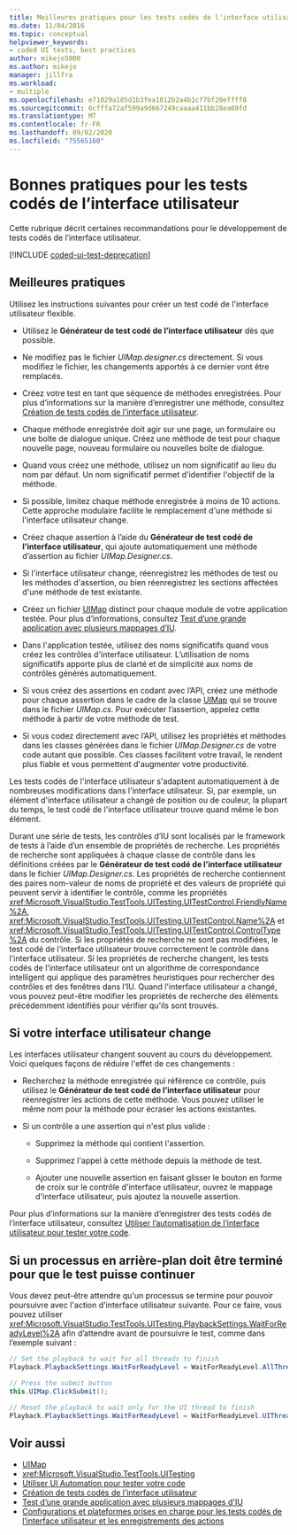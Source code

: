 ```yaml
---
title: Meilleures pratiques pour les tests codés de l'interface utilisateur
ms.date: 11/04/2016
ms.topic: conceptual
helpviewer_keywords:
- coded UI tests, best practices
author: mikejo5000
ms.author: mikejo
manager: jillfra
ms.workload:
- multiple
ms.openlocfilehash: e71029a185d1b3fea1812b2a4b1cf7bf20effff8
ms.sourcegitcommit: 6cfffa72af599a9d667249caaaa411bb28ea69fd
ms.translationtype: MT
ms.contentlocale: fr-FR
ms.lasthandoff: 09/02/2020
ms.locfileid: "75565160"
---
```

# <a name="best-practices-for-coded-ui-tests"></a>Bonnes pratiques pour les tests codés de l’interface utilisateur

Cette rubrique décrit certaines recommandations pour le développement de tests codés de l’interface utilisateur.

[!INCLUDE [coded-ui-test-deprecation](includes/coded-ui-test-deprecation.md)]

## <a name="best-practices"></a>Meilleures pratiques

Utilisez les instructions suivantes pour créer un test codé de l'interface utilisateur flexible.

- Utilisez le **Générateur de test codé de l’interface utilisateur** dès que possible.

- Ne modifiez pas le fichier *UIMap.designer.cs* directement. Si vous modifiez le fichier, les changements apportés à ce dernier vont être remplacés.

- Créez votre test en tant que séquence de méthodes enregistrées. Pour plus d’informations sur la manière d’enregistrer une méthode, consultez [Création de tests codés de l’interface utilisateur](../test/use-ui-automation-to-test-your-code.md).

- Chaque méthode enregistrée doit agir sur une page, un formulaire ou une boîte de dialogue unique. Créez une méthode de test pour chaque nouvelle page, nouveau formulaire ou nouvelles boîte de dialogue.

- Quand vous créez une méthode, utilisez un nom significatif au lieu du nom par défaut. Un nom significatif permet d'identifier l'objectif de la méthode.

- Si possible, limitez chaque méthode enregistrée à moins de 10 actions. Cette approche modulaire facilite le remplacement d'une méthode si l'interface utilisateur change.

- Créez chaque assertion à l’aide du **Générateur de test codé de l’interface utilisateur**, qui ajoute automatiquement une méthode d’assertion au fichier *UIMap.Designer.cs*.

- Si l'interface utilisateur change, réenregistrez les méthodes de test ou les méthodes d'assertion, ou bien réenregistrez les sections affectées d'une méthode de test existante.

- Créez un fichier [UIMap](/previous-versions/dd580454(v=vs.140)) distinct pour chaque module de votre application testée. Pour plus d’informations, consultez [Test d’une grande application avec plusieurs mappages d’IU](../test/testing-a-large-application-with-multiple-ui-maps.md).

- Dans l'application testée, utilisez des noms significatifs quand vous créez les contrôles d'interface utilisateur. L’utilisation de noms significatifs apporte plus de clarté et de simplicité aux noms de contrôles générés automatiquement.

- Si vous créez des assertions en codant avec l’API, créez une méthode pour chaque assertion dans le cadre de la classe [UIMap](/previous-versions/dd580454(v=vs.140)) qui se trouve dans le fichier *UIMap.cs*. Pour exécuter l’assertion, appelez cette méthode à partir de votre méthode de test.

- Si vous codez directement avec l’API, utilisez les propriétés et méthodes dans les classes générées dans le fichier *UIMap.Designer.cs* de votre code autant que possible. Ces classes facilitent votre travail, le rendent plus fiable et vous permettent d'augmenter votre productivité.

Les tests codés de l'interface utilisateur s'adaptent automatiquement à de nombreuses modifications dans l'interface utilisateur. Si, par exemple, un élément d'interface utilisateur a changé de position ou de couleur, la plupart du temps, le test codé de l'interface utilisateur trouve quand même le bon élément.

Durant une série de tests, les contrôles d’IU sont localisés par le framework de tests à l’aide d’un ensemble de propriétés de recherche. Les propriétés de recherche sont appliquées à chaque classe de contrôle dans les définitions créées par le **Générateur de test codé de l’interface utilisateur** dans le fichier *UIMap.Designer.cs*. Les propriétés de recherche contiennent des paires nom-valeur de noms de propriété et des valeurs de propriété qui peuvent servir à identifier le contrôle, comme les propriétés <xref:Microsoft.VisualStudio.TestTools.UITesting.UITestControl.FriendlyName%2A>, <xref:Microsoft.VisualStudio.TestTools.UITesting.UITestControl.Name%2A> et <xref:Microsoft.VisualStudio.TestTools.UITesting.UITestControl.ControlType%2A> du contrôle. Si les propriétés de recherche ne sont pas modifiées, le test codé de l'interface utilisateur trouve correctement le contrôle dans l'interface utilisateur. Si les propriétés de recherche changent, les tests codés de l’interface utilisateur ont un algorithme de correspondance intelligent qui applique des paramètres heuristiques pour rechercher des contrôles et des fenêtres dans l’IU. Quand l'interface utilisateur a changé, vous pouvez peut-être modifier les propriétés de recherche des éléments précédemment identifiés pour vérifier qu'ils sont trouvés.

## <a name="if-your-user-interface-changes"></a>Si votre interface utilisateur change

Les interfaces utilisateur changent souvent au cours du développement. Voici quelques façons de réduire l'effet de ces changements :

- Recherchez la méthode enregistrée qui référence ce contrôle, puis utilisez le **Générateur de test codé de l’interface utilisateur** pour réenregistrer les actions de cette méthode. Vous pouvez utiliser le même nom pour la méthode pour écraser les actions existantes.

- Si un contrôle a une assertion qui n'est plus valide :

  - Supprimez la méthode qui contient l'assertion.

  - Supprimez l'appel à cette méthode depuis la méthode de test.

  - Ajouter une nouvelle assertion en faisant glisser le bouton en forme de croix sur le contrôle d'interface utilisateur, ouvrez le mappage d'interface utilisateur, puis ajoutez la nouvelle assertion.

Pour plus d’informations sur la manière d’enregistrer des tests codés de l’interface utilisateur, consultez [Utiliser l’automatisation de l’interface utilisateur pour tester votre code](../test/use-ui-automation-to-test-your-code.md).

## <a name="if-a-background-process-needs-to-complete-before-the-test-can-continue"></a>Si un processus en arrière-plan doit être terminé pour que le test puisse continuer

Vous devez peut-être attendre qu'un processus se termine pour pouvoir poursuivre avec l'action d'interface utilisateur suivante. Pour ce faire, vous pouvez utiliser <xref:Microsoft.VisualStudio.TestTools.UITesting.PlaybackSettings.WaitForReadyLevel%2A> afin d’attendre avant de poursuivre le test, comme dans l’exemple suivant :

```csharp
// Set the playback to wait for all threads to finish
Playback.PlaybackSettings.WaitForReadyLevel = WaitForReadyLevel.AllThreads;

// Press the submit button
this.UIMap.ClickSubmit();

// Reset the playback to wait only for the UI thread to finish
Playback.PlaybackSettings.WaitForReadyLevel = WaitForReadyLevel.UIThreadOnly;
```

## <a name="see-also"></a>Voir aussi

- [UIMap](/previous-versions/dd580454(v=vs.140))
- <xref:Microsoft.VisualStudio.TestTools.UITesting>
- [Utiliser UI Automation pour tester votre code](../test/use-ui-automation-to-test-your-code.md)
- [Création de tests codés de l’interface utilisateur](../test/use-ui-automation-to-test-your-code.md)
- [Test d’une grande application avec plusieurs mappages d'IU](../test/testing-a-large-application-with-multiple-ui-maps.md)
- [Configurations et plateformes prises en charge pour les tests codés de l’interface utilisateur et les enregistrements des actions](../test/supported-configurations-and-platforms-for-coded-ui-tests-and-action-recordings.md)
